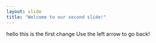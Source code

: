 ```yaml
---
layout: slide
title: "Welcome to our second slide!"
---
```

hello this is the first change
Use the left arrow to go back!
